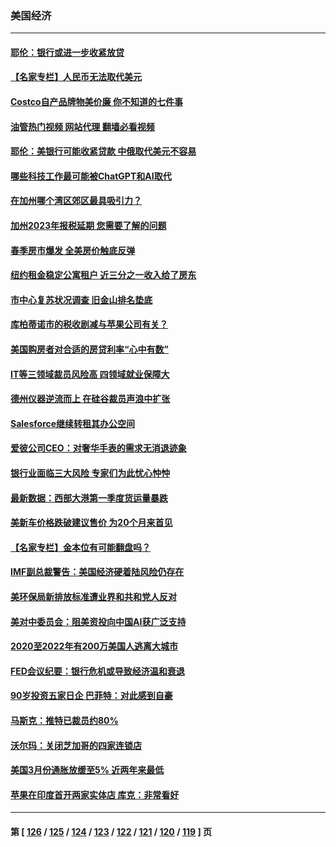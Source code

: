 ### 美国经济
---
#### [耶伦：银行或进一步收紧放贷](../../pages/ncid1078158/n13974382.md?04170845) 
#### [【名家专栏】人民币无法取代美元](../../pages/ncid1078158/n13974270.md?04170845) 
#### [Costco自产品牌物美价廉 你不知道的七件事](../../pages/ncid1078158/n13971680.md?04170845) 
#### [油管热门视频 网站代理 翻墙必看视频](http://138.2.39.72:81/youtube.html?epic-marker?04170845)
#### [耶伦：美银行可能收紧贷款 中俄取代美元不容易](../../pages/ncid1078158/n13973820.md?04170845) 
#### [哪些科技工作最可能被ChatGPT和AI取代](../../pages/ncid1078158/n13973818.md?04170845) 
#### [在加州哪个湾区郊区最具吸引力？](../../pages/ncid1078158/n13973498.md?04170845) 
#### [加州2023年报税延期 您需要了解的问题](../../pages/ncid1078158/n13973496.md?04170845) 
#### [春季房市爆发 全美房价触底反弹](../../pages/ncid1078158/n13973390.md?04170845) 
#### [纽约租金稳定公寓租户 近三分之一收入给了房东](../../pages/ncid1078158/n13973346.md?04170845) 
#### [市中心复苏状况调查 旧金山排名垫底](../../pages/ncid1078158/n13973354.md?04170845) 
#### [库柏蒂诺市的税收剧减与苹果公司有关？](../../pages/ncid1078158/n13973320.md?04170845) 
#### [美国购房者对合适的房贷利率“心中有数”](../../pages/ncid1078158/n13973210.md?04170845) 
#### [IT等三领域裁员风险高 四领域就业保障大](../../pages/ncid1078158/n13973128.md?04170845) 
#### [德州仪器逆流而上  在硅谷裁员声浪中扩张](../../pages/ncid1078158/n13972657.md?04170845) 
#### [Salesforce继续转租其办公空间](../../pages/ncid1078158/n13972620.md?04170845) 
#### [爱彼公司CEO：对奢华手表的需求无消退迹象](../../pages/ncid1078158/n13972440.md?04170845) 
#### [银行业面临三大风险 专家们为此忧心忡忡](../../pages/ncid1078158/n13972577.md?04170845) 
#### [最新数据：西部大港第一季度货运量暴跌](../../pages/ncid1078158/n13972451.md?04170845) 
#### [美新车价格跌破建议售价 为20个月来首见](../../pages/ncid1078158/n13972384.md?04170845) 
#### [【名家专栏】金本位有可能翻盘吗？](../../pages/ncid1078158/n13971975.md?04170845) 
#### [IMF副总裁警告：美国经济硬着陆风险仍存在](../../pages/ncid1078158/n13971840.md?04170845) 
#### [美环保局新排放标准遭业界和共和党人反对](../../pages/ncid1078158/n13971731.md?04170845) 
#### [美对中委员会：阻美资投向中国AI获广泛支持](../../pages/ncid1078158/n13971564.md?04170845) 
#### [2020至2022年有200万美国人逃离大城市](../../pages/ncid1078158/n13971499.md?04170845) 
#### [FED会议纪要：银行危机或导致经济温和衰退](../../pages/ncid1078158/n13971457.md?04170845) 
#### [90岁投资五家日企 巴菲特：对此感到自豪](../../pages/ncid1078158/n13971442.md?04170845) 
#### [马斯克：推特已裁员约80%](../../pages/ncid1078158/n13971407.md?04170845) 
#### [沃尔玛：关闭芝加哥的四家连锁店](../../pages/ncid1078158/n13971357.md?04170845) 
#### [美国3月份通胀放缓至5% 近两年来最低](../../pages/ncid1078158/n13971380.md?04170845) 
#### [苹果在印度首开两家实体店 库克：非常看好](../../pages/ncid1078158/n13971299.md?04170845) 

---
#### 第 [ [126](./126.md?04170845) / [125](./125.md?04170845) / [124](./124.md?04170845) / [123](./123.md?04170845) / [122](./122.md?04170845) / [121](./121.md?04170845) / [120](./120.md?04170845) / [119](./119.md?04170845) ] 页
